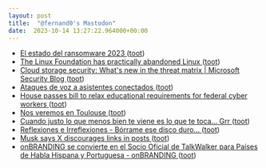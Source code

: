 ```yaml
---
layout: post
title:  "@fernand0's Mastodon"
date:  2023-10-14 13:27:22.964000+00:00
---
```

*  [El estado del ransomware 2023 ](https://blog.segu-info.com.ar) ([toot](https://mastodon.social/@fernand0/111233600255581610))
*  [The Linux Foundation has practically abandoned Linux ](https://lunduke.locals.com/post/4666420/the-linux-foundation-has-practically-abandoned-linu) ([toot](https://mastodon.social/@fernand0/111233331513236866))
*  [Cloud storage security: What's new in the threat matrix \| Microsoft Security Blog ](https://www.microsoft.com/en-us/security/blog/2023/09/07/cloud-storage-security-whats-new-in-the-threat-matrix) ([toot](https://mastodon.social/@fernand0/111233079596371926))
*  [Ataques de voz a asistentes conectados ](https://fernand0.github.io//descubriendo-lo-inaudible) ([toot](https://mastodon.social/@fernand0/111232968650370737))
*  [House passes bill to relax educational requirements for federal cyber workers ](https://fedscoop.com/house-passes-bill-relax-federal-cyber-educational-requirements) ([toot](https://mastodon.social/@fernand0/111232900227638762))
*  [Nos veremos en Toulouse ](https://mastodon.social/@fernand0/111232786958340860) ([toot](https://mastodon.social/@fernand0/111232786958340860))
*  [Cuando justo lo que menos bien te viene es lo que te toca... Grr ](https://mastodon.social/@fernand0/111232777421639126) ([toot](https://mastodon.social/@fernand0/111232777421639126))
*  [
         Reflexiones e Irreflexiones - Bórrame ese disco duro...
       ](http://fernand0.blogalia.com//historias/7875) ([toot](https://mastodon.social/@fernand0/111232736475047294))
*  [Musk says X discourages links in posts ](https://www.axios.com/2023/10/03/musk-x-links-long-for) ([toot](https://mastodon.social/@fernand0/111232607028397965))
*  [onBRANDING se convierte en el Socio Oficial de TalkWalker para Países de Habla Hispana y Portuguesa - onBRANDING ](https://onbranding.es/onbranding-socio-oficial-talkwalker-habla-hispana-portuguesa) ([toot](https://mastodon.social/@fernand0/111232465610228630))
